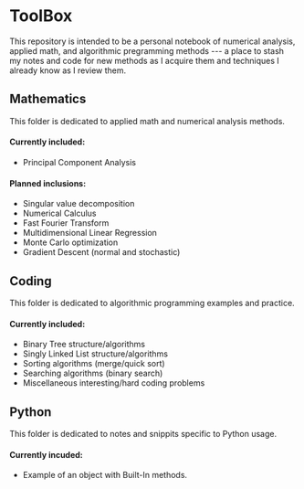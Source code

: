 # ToolBox

This repository is intended to be a personal notebook of numerical analysis, applied math, and algorithmic pregramming methods --- a place to stash my notes and code for new methods as I acquire them and techniques I already know as I review them.

## Mathematics
This folder is dedicated to applied math and numerical analysis methods.

#### Currently included:
- Principal Component Analysis

#### Planned inclusions:
- Singular value decomposition
- Numerical Calculus
- Fast Fourier Transform
- Multidimensional Linear Regression
- Monte Carlo optimization
- Gradient Descent (normal and stochastic)

## Coding
This folder is dedicated to algorithmic programming examples and practice.

#### Currently included:
- Binary Tree structure/algorithms
- Singly Linked List structure/algorithms
- Sorting algorithms (merge/quick sort)
- Searching algorithms (binary search)
- Miscellaneous interesting/hard coding problems

## Python
This folder is dedicated to notes and snippits specific to Python usage.

#### Currently incuded:
- Example of an object with Built-In methods.
